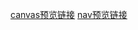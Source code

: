 [canvas预览链接](https://douglasryan.github.io/MyBook/canvasDemo)
[nav预览链接](https://douglasryan.github.io/MyBook/navDemo)